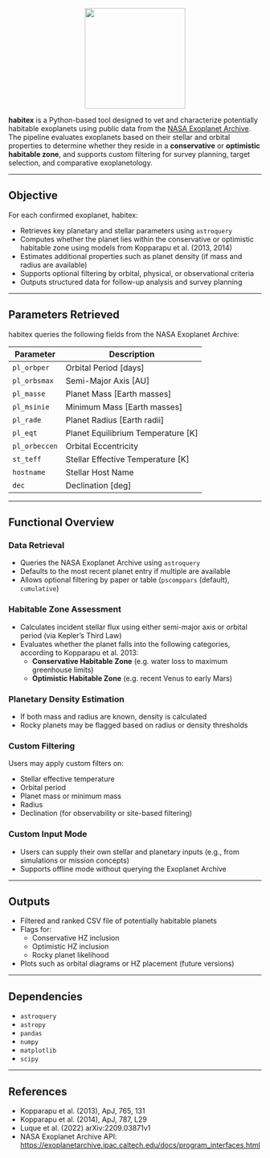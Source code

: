 <p align="center">
  <img src="https://github.com/user-attachments/assets/0a2d6c00-8ac1-4c0d-aa27-b71e496c3e9f" width="200"/>
</p>

**habitex** is a Python-based tool designed to vet and characterize potentially habitable exoplanets using public data from the [NASA Exoplanet Archive](https://exoplanetarchive.ipac.caltech.edu/). The pipeline evaluates exoplanets based on their stellar and orbital properties to determine whether they reside in a **conservative** or **optimistic habitable zone**, and supports custom filtering for survey planning, target selection, and comparative exoplanetology.

---

## Objective

For each confirmed exoplanet, habitex:

- Retrieves key planetary and stellar parameters using `astroquery`
- Computes whether the planet lies within the conservative or optimistic habitable zone using models from Kopparapu et al. (2013, 2014)
- Estimates additional properties such as planet density (if mass and radius are available)
- Supports optional filtering by orbital, physical, or observational criteria
- Outputs structured data for follow-up analysis and survey planning

---

## Parameters Retrieved

habitex queries the following fields from the NASA Exoplanet Archive:

| Parameter       | Description                          |
|----------------|--------------------------------------|
| `pl_orbper`     | Orbital Period [days]                |
| `pl_orbsmax`    | Semi-Major Axis [AU]                 |
| `pl_masse`      | Planet Mass [Earth masses]           |
| `pl_msinie`     | Minimum Mass [Earth masses]          |
| `pl_rade`       | Planet Radius [Earth radii]          |
| `pl_eqt`        | Planet Equilibrium Temperature [K]   |
| `pl_orbeccen`   | Orbital Eccentricity                 |
| `st_teff`       | Stellar Effective Temperature [K]    |
| `hostname`      | Stellar Host Name                    |
| `dec`           | Declination [deg]                    |

---

## Functional Overview

### Data Retrieval

- Queries the NASA Exoplanet Archive using `astroquery`
- Defaults to the most recent planet entry if multiple are available
- Allows optional filtering by paper or table (`pscomppars` (default), `cumulative`)

### Habitable Zone Assessment

- Calculates incident stellar flux using either semi-major axis or orbital period (via Kepler’s Third Law)
- Evaluates whether the planet falls into the following categories, according to Kopparapu et al. 2013:
  - **Conservative Habitable Zone** (e.g. water loss to maximum greenhouse limits)
  - **Optimistic Habitable Zone** (e.g. recent Venus to early Mars)

### Planetary Density Estimation

- If both mass and radius are known, density is calculated
- Rocky planets may be flagged based on radius or density thresholds

### Custom Filtering

Users may apply custom filters on:

- Stellar effective temperature
- Orbital period
- Planet mass or minimum mass
- Radius
- Declination (for observability or site-based filtering)

### Custom Input Mode

- Users can supply their own stellar and planetary inputs (e.g., from simulations or mission concepts)
- Supports offline mode without querying the Exoplanet Archive

---

## Outputs

- Filtered and ranked CSV file of potentially habitable planets
- Flags for:
  - Conservative HZ inclusion
  - Optimistic HZ inclusion
  - Rocky planet likelihood
- Plots such as orbital diagrams or HZ placement (future versions)

---

## Dependencies

- `astroquery`
- `astropy`
- `pandas`
- `numpy`
- `matplotlib`
- `scipy`

---

## References

- Kopparapu et al. (2013), ApJ, 765, 131  
- Kopparapu et al. (2014), ApJ, 787, L29
- Luque et al. (2022) arXiv:2209.03871v1
- NASA Exoplanet Archive API: https://exoplanetarchive.ipac.caltech.edu/docs/program_interfaces.html  
